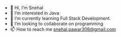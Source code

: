 - 👋 Hi, I’m Snehal
- 👀 I’m interested in Java
- 🌱 I’m currently learning Full Stack Development.
- 💞️ I’m looking to collaborate on programming
- 📫 How to reach me snehal.pawar308@gmail.com

<!---
snehalpawar5/snehalpawar5 is a ✨ special ✨ repository because its `README.md` (this file) appears on your GitHub profile.
You can click the Preview link to take a look at your changes.
--->

